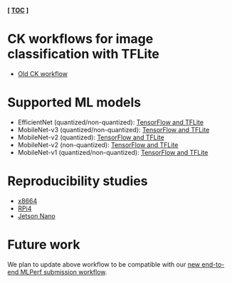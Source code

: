 ﻿**[ [TOC](../README.md) ]**

# CK workflows for image classification with TFLite

* [Old CK workflow](https://github.com/ctuning/ck-mlops/tree/main/program/image-classification-tflite-loadgen)

# Supported ML models

* EfficientNet (quantized/non-quantized): [TensorFlow and TFLite](https://github.com/ctuning/ck-mlops/tree/main/package/model-tflite-mlperf-efficientnet-lite/.cm/meta.json)
* MobileNet-v3 (quantized/non-quantized): [TensorFlow and TFLite](https://github.com/ctuning/ck-mlops/tree/main/package/model-tf-and-tflite-mlperf-mobilenet-v3/.cm/meta.json)
* MobileNet-v2 (quantized): [TensorFlow and TFLite](https://github.com/ctuning/ck-mlops/tree/main/package/model-tf-and-tflite-mlperf-mobilenet-v2-quant/.cm/meta.json)
* MobileNet-v2 (non-quantized): [TensorFlow and TFLite](https://github.com/ctuning/ck-mlops/tree/main/package/model-tf-and-tflite-mlperf-mobilenet-v2/.cm/meta.json)
* MobileNet-v1 (quantized/non-quantized): [TensorFlow and TFLite](https://github.com/ctuning/ck-mlops/tree/main/package/model-tf-and-tflite-mlperf-mobilenet-v1-20180802/.cm/meta.json)

# Reproducibility studies

* [x8664](https://github.com/ctuning/ck/blob/master/docs/mlperf-automation/reproduce/ck-image-classification-x86-64-tflite.md)
* [RPi4](https://github.com/ctuning/ck/blob/master/docs/mlperf-automation/reproduce/ck-image-classification-rpi4-tflite.md)
* [Jetson Nano](https://github.com/ctuning/ck/blob/master/docs/mlperf-automation/reproduce/ck-image-classification-jetson-nano-tflite.md)

# Future work

We plan to update above workflow to be compatible with our 
[new end-to-end MLPerf submission workflow](https://github.com/octoml/mlops/tree/main/module/bench.mlperf.inference).
